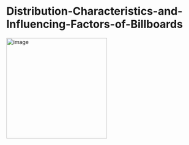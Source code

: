 # Distribution-Characteristics-and-Influencing-Factors-of-Billboards

<div style="align: center">
<img width="263" alt="image" src="https://github.com/HIGISX/Distribution-Characteristics-and-Influencing-Factors-of-Billboards/assets/115253111/44c763c9-cbc1-4832-a08d-ff3255140ca9">
</div>

